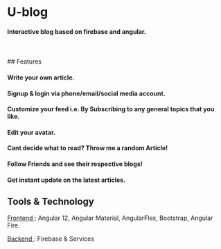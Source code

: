 # U-blog 
#### Interactive blog based on firebase and angular.
<br>
<br>
## Features

#### Write your own article. 
#### Signup & login via phone/email/social media account.
#### Customize your feed i.e. By Subscribing to any general topics that you like.
#### Edit your avatar.
#### Cant decide what to read? Throw me a random Article!
#### Follow Friends and see their respective blogs!
#### Get instant update on the latest articles.


## Tools & Technology

 <ins> Frontend </ins> :
 Angular 12,
 Angular Material,
 AngularFlex,
 Bootstrap,
 Angular Fire.


 <ins> Backend </ins> :
 Firebase & Services
